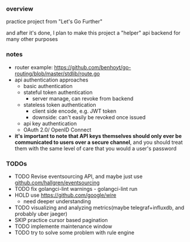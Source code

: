 ### overview

practice project from "Let's Go Further"

and after it's done, I plan to make this project a "helper" api backend for many other purposes

### notes

- router example: https://github.com/benhoyt/go-routing/blob/master/stdlib/route.go
- api authentication approaches
    - basic authentication
    - stateful token authentication
        - server manage, can revoke from backend
    - stateless token authentication
        - client side encode, e.g. JWT token
        - downside: can't easily be revoked once issued
    - api key authentication
    - OAuth 2.0/ OpenID Connect
- **it's important to note that API keys themselves should only ever be communicated to users over a secure channel**, and you should treat them with the same level of care that you would a user's password

### TODOs

- TODO Revise eventsourcing API, and maybe just use [github.com/hallgren/eventsourcing](https://github.com/hallgren/eventsourcing/blob/288b4f2c9c2efcc5c65f206fd185517a6e7fd976/example/main.go)
- TODO fix golangci-lint warnings
        - golangci-lint run
- HOLD use https://github.com/google/wire
    - need deeper understanding
- TODO visualizing and analyzing metrics(maybe telegraf+influxdb, and probably uber jaeger)
- SKIP practice cursor based pagination
- TODO implemente maintenance window
- TODO try to solve some problem with rule engine
